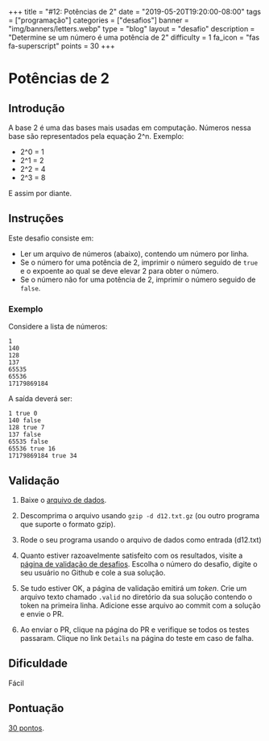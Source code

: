 +++
title = "#12: Potências de 2"
date = "2019-05-20T19:20:00-08:00"
tags = ["programação"]
categories = ["desafios"]
banner = "img/banners/letters.webp"
type = "blog"
layout = "desafio"
description = "Determine se um número é uma potência de 2"
difficulty = 1
fa_icon = "fas fa-superscript"
points = 30
+++

# Potências de 2

## Introdução

A base 2 é uma das bases mais usadas em computação. Números nessa base são representados pela
equação 2^n. Exemplo:

* 2^0 = 1
* 2^1 = 2
* 2^2 = 4
* 2^3 = 8

E assim por diante.

## Instruções

Este desafio consiste em:

* Ler um arquivo de números (abaixo), contendo um número por linha.
* Se o número for uma potência de 2, imprimir o número seguido de `true` e o
  expoente ao qual se deve elevar 2 para obter o número.
* Se o número não for uma potência de 2, imprimir o número seguido de `false`.

### Exemplo

Considere a lista de números:

```
1
140
128
137
65535
65536
17179869184
```

A saída deverá ser:

```
1 true 0
140 false
128 true 7
137 false
65535 false
65536 true 16
17179869184 true 34
```

## Validação

1. Baixe o [arquivo de dados](https://osprogramadores.com/files/d12/d12.txt.gz).

1. Descomprima o arquivo usando `gzip -d d12.txt.gz` (ou outro programa que suporte o formato gzip).

1. Rode o seu programa usando o arquivo de dados como entrada (d12.txt)

1. Quanto estiver razoavelmente satisfeito com os resultados, visite a [página de validação de desafios](https://osprogramadores.com/v). Escolha o número do desafio, digite o seu usuário no Github e cole a sua solução.

1. Se tudo estiver OK, a página de validação emitirá um _token_. Crie um arquivo texto chamado `.valid` no diretório da sua solução contendo o token na primeira linha. Adicione esse arquivo ao commit com a solução e envie o PR.

1. Ao enviar o PR, clique na página do PR e verifique se todos os testes passaram. Clique no link `Details` na página do teste em caso de falha.

## Dificuldade

Fácil

## Pontuação

[30 pontos](https://osprogramadores.com/scores).
